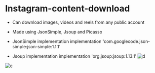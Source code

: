 # Instagram-content-download
+ Can download images, videos and reels from any public account

+ Made using JsonSimple, Jsoup and Picasso

+ JsonSimple implementation
    implementation 'com.googlecode.json-simple:json-simple:1.1.1'
+ Jsoup implementation
    implementation 'org.jsoup:jsoup:1.13.1'
![d](https://user-images.githubusercontent.com/77599446/146495260-4640c059-650a-453c-8d4d-4145db4dbe1d.jpeg)

![c](https://user-images.githubusercontent.com/77599446/146495335-983e9fba-d546-4aa0-811e-1f04dac378dc.jpeg)
